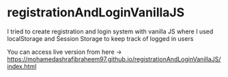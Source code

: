 # registrationAndLoginVanillaJS

I tried to create registration and login system with vanilla JS where I used localStorage and Session Storage to keep track of logged in users

You can access live version from here -> https://mohamedashrafibraheem97.github.io/registrationAndLoginVanillaJS/index.html
